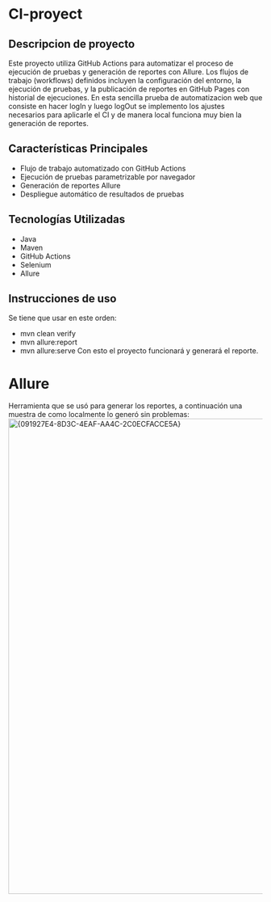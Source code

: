 # CI-proyect
## Descripcion de proyecto
Este proyecto utiliza GitHub Actions para automatizar el proceso de ejecución de pruebas y generación de reportes con Allure. Los flujos de trabajo (workflows) definidos incluyen la configuración del entorno, la ejecución de pruebas, y la publicación de reportes en GitHub Pages con historial de ejecuciones.
En esta sencilla prueba de automatizacion web que consiste en hacer logIn y luego logOut se implemento los ajustes necesarios para aplicarle el CI y de manera local funciona muy bien la generación de reportes.

## Características Principales

- Flujo de trabajo automatizado con GitHub Actions
- Ejecución de pruebas parametrizable por navegador
- Generación de reportes Allure
- Despliegue automático de resultados de pruebas

## Tecnologías Utilizadas

- Java
- Maven
- GitHub Actions
- Selenium
- Allure

## Instrucciones de uso

Se tiene que usar en este orden:
- mvn clean verify
- mvn allure:report
- mvn allure:serve
Con esto el proyecto funcionará y generará el reporte.

# Allure
Herramienta que se usó para generar los reportes, a continuación una muestra de como localmente lo generó sin problemas:
<img width="941" alt="{091927E4-8D3C-4EAF-AA4C-2C0ECFACCE5A}" src="https://github.com/user-attachments/assets/1118dac1-430f-4cb7-a5d7-792ceeff6209">
